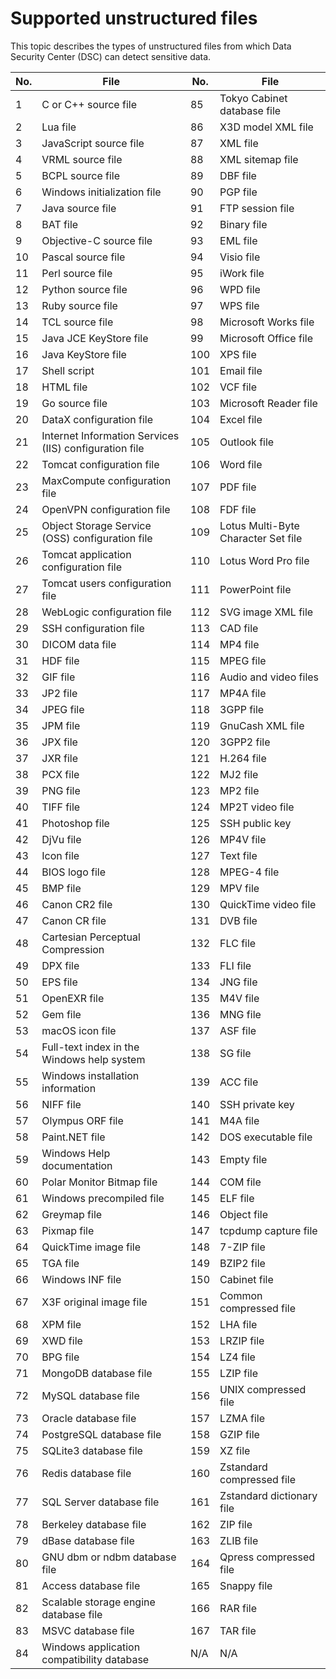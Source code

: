 # Supported unstructured files

This topic describes the types of unstructured files from which Data Security Center \(DSC\) can detect sensitive data.

|No.|File|No.|File|
|---|----|---|----|
|1|C or C++ source file|85|Tokyo Cabinet database file|
|2|Lua file|86|X3D model XML file|
|3|JavaScript source file|87|XML file|
|4|VRML source file|88|XML sitemap file|
|5|BCPL source file|89|DBF file|
|6|Windows initialization file|90|PGP file|
|7|Java source file|91|FTP session file|
|8|BAT file|92|Binary file|
|9|Objective-C source file|93|EML file|
|10|Pascal source file|94|Visio file|
|11|Perl source file|95|iWork file|
|12|Python source file|96|WPD file|
|13|Ruby source file|97|WPS file|
|14|TCL source file|98|Microsoft Works file|
|15|Java JCE KeyStore file|99|Microsoft Office file|
|16|Java KeyStore file|100|XPS file|
|17|Shell script|101|Email file|
|18|HTML file|102|VCF file|
|19|Go source file|103|Microsoft Reader file|
|20|DataX configuration file|104|Excel file|
|21|Internet Information Services \(IIS\) configuration file|105|Outlook file|
|22|Tomcat configuration file|106|Word file|
|23|MaxCompute configuration file|107|PDF file|
|24|OpenVPN configuration file|108|FDF file|
|25|Object Storage Service \(OSS\) configuration file|109|Lotus Multi-Byte Character Set file|
|26|Tomcat application configuration file|110|Lotus Word Pro file|
|27|Tomcat users configuration file|111|PowerPoint file|
|28|WebLogic configuration file|112|SVG image XML file|
|29|SSH configuration file|113|CAD file|
|30|DICOM data file|114|MP4 file|
|31|HDF file|115|MPEG file|
|32|GIF file|116|Audio and video files|
|33|JP2 file|117|MP4A file|
|34|JPEG file|118|3GPP file|
|35|JPM file|119|GnuCash XML file|
|36|JPX file|120|3GPP2 file|
|37|JXR file|121|H.264 file|
|38|PCX file|122|MJ2 file|
|39|PNG file|123|MP2 file|
|40|TIFF file|124|MP2T video file|
|41|Photoshop file|125|SSH public key|
|42|DjVu file|126|MP4V file|
|43|Icon file|127|Text file|
|44|BIOS logo file|128|MPEG-4 file|
|45|BMP file|129|MPV file|
|46|Canon CR2 file|130|QuickTime video file|
|47|Canon CR file|131|DVB file|
|48|Cartesian Perceptual Compression|132|FLC file|
|49|DPX file|133|FLI file|
|50|EPS file|134|JNG file|
|51|OpenEXR file|135|M4V file|
|52|Gem file|136|MNG file|
|53|macOS icon file|137|ASF file|
|54|Full-text index in the Windows help system|138|SG file|
|55|Windows installation information|139|ACC file|
|56|NIFF file|140|SSH private key|
|57|Olympus ORF file|141|M4A file|
|58|Paint.NET file|142|DOS executable file|
|59|Windows Help documentation|143|Empty file|
|60|Polar Monitor Bitmap file|144|COM file|
|61|Windows precompiled file|145|ELF file|
|62|Greymap file|146|Object file|
|63|Pixmap file|147|tcpdump capture file|
|64|QuickTime image file|148|7-ZIP file|
|65|TGA file|149|BZIP2 file|
|66|Windows INF file|150|Cabinet file|
|67|X3F original image file|151|Common compressed file|
|68|XPM file|152|LHA file|
|69|XWD file|153|LRZIP file|
|70|BPG file|154|LZ4 file|
|71|MongoDB database file|155|LZIP file|
|72|MySQL database file|156|UNIX compressed file|
|73|Oracle database file|157|LZMA file|
|74|PostgreSQL database file|158|GZIP file|
|75|SQLite3 database file|159|XZ file|
|76|Redis database file|160|Zstandard compressed file|
|77|SQL Server database file|161|Zstandard dictionary file|
|78|Berkeley database file|162|ZIP file|
|79|dBase database file|163|ZLIB file|
|80|GNU dbm or ndbm database file|164|Qpress compressed file|
|81|Access database file|165|Snappy file|
|82|Scalable storage engine database file|166|RAR file|
|83|MSVC database file|167|TAR file|
|84|Windows application compatibility database|N/A|N/A|

